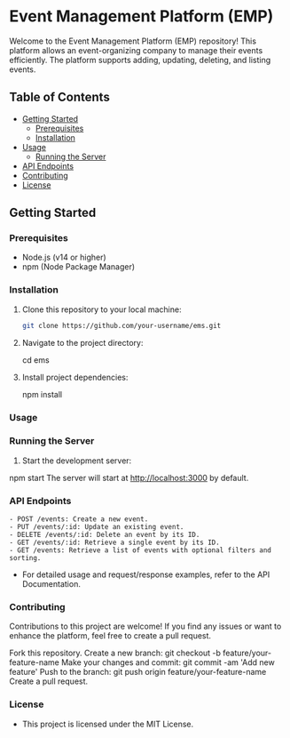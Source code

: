 # Event Management Platform (EMP)

Welcome to the Event Management Platform (EMP) repository! This platform allows an event-organizing company to manage their events efficiently. The platform supports adding, updating, deleting, and listing events.

## Table of Contents

- [Getting Started](#getting-started)
  - [Prerequisites](#prerequisites)
  - [Installation](#installation)
- [Usage](#usage)
  - [Running the Server](#running-the-server)
- [API Endpoints](#api-endpoints)
- [Contributing](#contributing)
- [License](#license)

## Getting Started

### Prerequisites

- Node.js (v14 or higher)
- npm (Node Package Manager)

### Installation

1. Clone this repository to your local machine:

   ```bash
   git clone https://github.com/your-username/ems.git

2. Navigate to the project directory:

    cd ems

3. Install project dependencies:

    npm install

### Usage

### Running the Server

1. Start the development server:

npm start
The server will start at <http://localhost:3000> by default.

### API Endpoints

    - POST /events: Create a new event.
    - PUT /events/:id: Update an existing event.
    - DELETE /events/:id: Delete an event by its ID.
    - GET /events/:id: Retrieve a single event by its ID.
    - GET /events: Retrieve a list of events with optional filters and sorting.

- For detailed usage and request/response examples, refer to the API Documentation.

### Contributing

Contributions to this project are welcome! If you find any issues or want to enhance the platform, feel free to create a pull request.

Fork this repository.
Create a new branch: git checkout -b feature/your-feature-name
Make your changes and commit: git commit -am 'Add new feature'
Push to the branch: git push origin feature/your-feature-name
Create a pull request.

### License

- This project is licensed under the MIT License.
